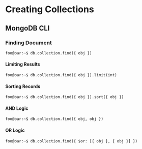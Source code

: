 # Creating Collections

## MongoDB CLI

### Finding Document

```console
foo@bar:~$ db.collection.find({ obj })
```

#### Limiting Results

```console
foo@bar:~$ db.collection.find({ obj }).limit(int)
```

#### Sorting Records

```console
foo@bar:~$ db.collection.find({ obj }).sort({ obj })
```

#### AND Logic

```console
foo@bar:~$ db.collection.find({ obj, obj })
```

#### OR Logic

```console
foo@bar:~$ db.collection.find({ $or: [{ obj }, { obj }] })
```